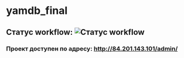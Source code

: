# yamdb_final
## Статус workflow: ![Статус workflow](https://github.com/alenalezzhova/yamdb_final/actions/workflows/yamdb_workflow.yml/badge.svg)
### Проект доступен по адресу: http://84.201.143.101/admin/
